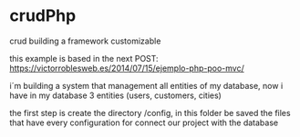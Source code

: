 # crudPhp
crud building a framework customizable

this example is based in the next POST: https://victorroblesweb.es/2014/07/15/ejemplo-php-poo-mvc/

i´m building a system that management all entities of my database, now i have in my database 3 entities (users, customers, cities)

the first step is create the directory /config,  in this folder be saved the files that have every configuration for connect 
our project with the database
